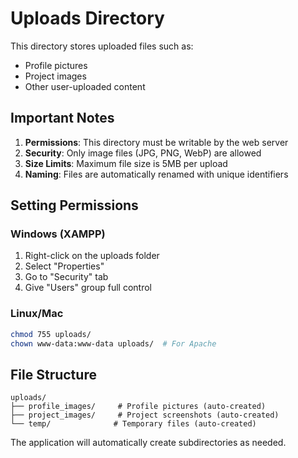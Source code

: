 # Uploads Directory

This directory stores uploaded files such as:
- Profile pictures
- Project images
- Other user-uploaded content

## Important Notes

1. **Permissions**: This directory must be writable by the web server
2. **Security**: Only image files (JPG, PNG, WebP) are allowed
3. **Size Limits**: Maximum file size is 5MB per upload
4. **Naming**: Files are automatically renamed with unique identifiers

## Setting Permissions

### Windows (XAMPP)
1. Right-click on the uploads folder
2. Select "Properties"
3. Go to "Security" tab
4. Give "Users" group full control

### Linux/Mac
```bash
chmod 755 uploads/
chown www-data:www-data uploads/  # For Apache
```

## File Structure
```
uploads/
├── profile_images/     # Profile pictures (auto-created)
├── project_images/     # Project screenshots (auto-created)
└── temp/              # Temporary files (auto-created)
```

The application will automatically create subdirectories as needed.
